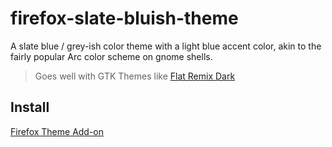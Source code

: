 # firefox-slate-bluish-theme
A slate blue / grey-ish color theme with a light blue accent color, akin to the fairly popular Arc color scheme on gnome shells.

> Goes well with GTK Themes like [Flat Remix Dark](https://drasite.com/flat-remix-gtk)

## Install 

[Firefox Theme Add-on](https://addons.mozilla.org/en-US/firefox/addon/slate-bluish)
